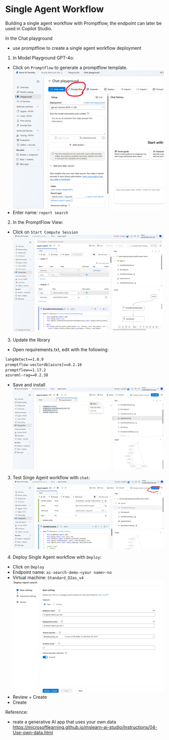 # Single Agent Workflow

Building a single agent workflow with Promptflow, the endpoint can later be used in Copilot Studio.

In the Chat playground
- use promptflow to create a single agent workflow deployment

1. In Model Playground GPT-4o:
* Click on `PromptFlow` 
to generate a promptflow template.
![](imgs/generate_promptflow_playground.png)
* Enter name: `report search`



2. In the PromptFlow View:
* Click on `Start Compute Session`
![](imgs/testing_prompt_flow_run.png)

3. Update the library
* Open requirements.txt, edit with the following:
```txt
langdetect==1.0.9
promptflow-vectordb[azure]==0.2.16
promptflow==1.17.2
azureml-rag==0.2.38
```
* Save and install
![](imgs/update_and_install_promptflow_lib_search_agent.png)


3. Test Singe Agent workflow with `chat`:
![](imgs/test_chat_promptflow.png)

4. Deploy Single Agent workflow with `Deploy`:
* Click on `Deploy`
* Endpoint name: `ai-search-demo-<your name>-no`
* Virtual machine: `Standard_D2as_v4`
![](imgs/deploy_search_single_agent_promptflow.png)
* Review + Create
* Create




Reference:
* reate a generative AI app that uses your own data https://microsoftlearning.github.io/mslearn-ai-studio/Instructions/04-Use-own-data.html